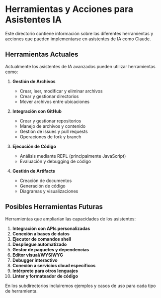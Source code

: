 # Herramientas y Acciones para Asistentes IA

Este directorio contiene información sobre las diferentes herramientas y acciones que pueden implementarse en asistentes de IA como Claude.

## Herramientas Actuales

Actualmente los asistentes de IA avanzados pueden utilizar herramientas como:

1. **Gestión de Archivos**
   - Crear, leer, modificar y eliminar archivos
   - Crear y gestionar directorios
   - Mover archivos entre ubicaciones

2. **Integración con GitHub**
   - Crear y gestionar repositorios
   - Manejo de archivos y contenido
   - Gestión de issues y pull requests
   - Operaciones de fork y branch

3. **Ejecución de Código**
   - Análisis mediante REPL (principalmente JavaScript)
   - Evaluación y debugging de código

4. **Gestión de Artifacts**
   - Creación de documentos
   - Generación de código
   - Diagramas y visualizaciones

## Posibles Herramientas Futuras

Herramientas que ampliarían las capacidades de los asistentes:

1. **Integración con APIs personalizadas**
2. **Conexión a bases de datos**
3. **Ejecutor de comandos shell**
4. **Despliegue automatizado**
5. **Gestor de paquetes y dependencias**
6. **Editor visual/WYSIWYG**
7. **Debugger interactivo**
8. **Conexión a servicios cloud específicos**
9. **Intérprete para otros lenguajes**
10. **Linter y formateador de código**

En los subdirectorios incluiremos ejemplos y casos de uso para cada tipo de herramienta.
